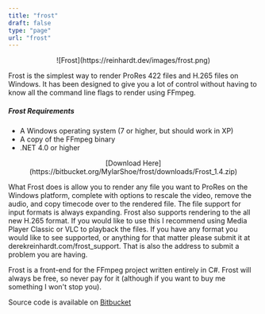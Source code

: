 ```yaml
---
title: "frost"
draft: false
type: "page"
url: "frost"
---
```


<center>![Frost](https://reinhardt.dev/images/frost.png)</center>

Frost is the simplest way to render ProRes 422 files and H.265 files on Windows. It has been designed to give you a lot of control without having to know all the command line flags to render using FFmpeg.

##### Frost Requirements
* A Windows operating system (7 or higher, but should work in XP)
* A copy of the FFmpeg binary
* .NET 4.0 or higher

<center>[Download Here](https://bitbucket.org/MylarShoe/frost/downloads/Frost_1.4.zip)</center>

What Frost does is allow you to render any file you want to ProRes on the Windows platform, complete with options to rescale the video, remove the audio, and copy timecode over to the rendered file. The file support for input formats is always expanding. Frost also supports rendering to the all new H.265 format. If you would like to use this I recommend using Media Player Classic or VLC to playback the files. If you have any format you would like to see supported, or anything for that matter please submit it at derekreinhardt.com/frost_support. That is also the address to submit a problem you are having.

Frost is a front-end for the FFmpeg project written entirely in C#. Frost will always be free, so never pay for it (although if you want to buy me something I won't stop you).

Source code is available on [Bitbucket](https://bitbucket.org/MylarShoe/frost)